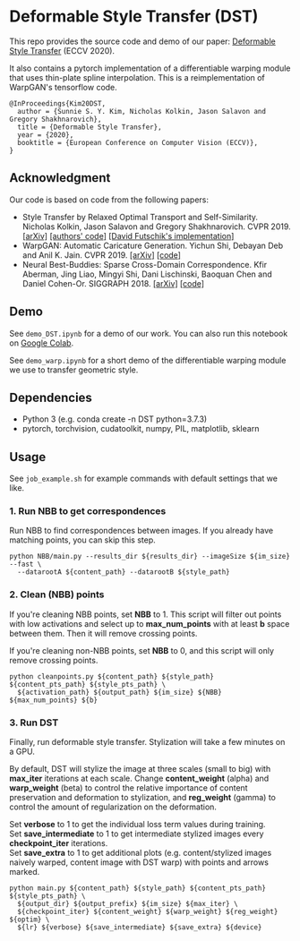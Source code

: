 # Deformable Style Transfer (DST)

This repo provides the source code and demo of our paper: [Deformable Style Transfer](https://arxiv.org/abs/2003.11038) (ECCV 2020).

It also contains a pytorch implementation of a differentiable warping module that uses thin-plate spline interpolation. This is a reimplementation of WarpGAN's tensorflow code.

```
@InProceedings{Kim20DST,
  author = {Sunnie S. Y. Kim, Nicholas Kolkin, Jason Salavon and Gregory Shakhnarovich},
  title = {Deformable Style Transfer},
  year = {2020},  
  booktitle = {European Conference on Computer Vision (ECCV)},  
}
```

## Acknowledgment
Our code is based on code from the following papers:
- Style Transfer by Relaxed Optimal Transport and Self-Similarity. Nicholas Kolkin, Jason Salavon and Gregory Shakhnarovich. CVPR 2019. [[arXiv]](https://arxiv.org/abs/1904.12785) [[authors' code]](https://github.com/nkolkin13/STROTSS) [[David Futschik's implementation]](https://github.com/futscdav/strotss)
- WarpGAN: Automatic Caricature Generation. Yichun Shi, Debayan Deb and Anil K. Jain. CVPR 2019. [[arXiv]](https://arxiv.org/abs/1811.10100) [[code]](https://github.com/seasonSH/WarpGAN)
- Neural Best-Buddies: Sparse Cross-Domain Correspondence. Kfir Aberman, Jing Liao, Mingyi Shi, Dani Lischinski, Baoquan Chen and Daniel Cohen-Or. SIGGRAPH 2018. [[arXiv]](https://arxiv.org/abs/1805.04140) [[code]](https://github.com/kfiraberman/neural_best_buddies)
<!--
- The Face of Art: Landmark Detection and Geometric Style in Portraits. Jordan Yaniv, Yael Newman and Ariel Shamir. SIGGRAPH 2019. [[website]](http://www.faculty.idc.ac.il/arik/site/foa/face-of-art.asp) [[code]](https://github.com/papulke/face-of-art)
- Image Style Transfer Using Convolutional Neural Networks. Leon A. Gatys, Alexander S. Ecker and Matthias Bethge. CVPR 2016. [[arXiv]](https://arxiv.org/abs/1508.06576) [[code]](https://github.com/leongatys/PytorchNeuralStyleTransfer)
-->

## Demo

See ```demo_DST.ipynb``` for a demo of our work. You can also run this notebook on [Google Colab](https://colab.research.google.com/drive/1nCeHM1gF-WNcT-npqcK6pb6yPju_QTmq?usp=sharing).

See ```demo_warp.ipynb``` for a short demo of the differentiable warping module we use to transfer geometric style.


## Dependencies

- Python 3 (e.g. conda create -n DST python=3.7.3)
- pytorch, torchvision, cudatoolkit, numpy, PIL, matplotlib, sklearn

## Usage

See ```job_example.sh``` for example commands with default settings that we like.


### 1. Run NBB to get correspondences
Run NBB to find correspondences between images. If you already have matching points, you can skip this step.  
```
python NBB/main.py --results_dir ${results_dir} --imageSize ${im_size} --fast \
  --datarootA ${content_path} --datarootB ${style_path}
```

### 2. Clean (NBB) points
If you're cleaning NBB points, set **NBB** to 1. This script will filter out points with low activations and select up to **max_num_points** with at least **b** space between them. Then it will remove crossing points.

If you're cleaning non-NBB points, set **NBB** to 0, and this script will only remove crossing points. 
```
python cleanpoints.py ${content_path} ${style_path} ${content_pts_path} ${style_pts_path} \
  ${activation_path} ${output_path} ${im_size} ${NBB} ${max_num_points} ${b}
```

### 3. Run DST

Finally, run deformable style transfer. Stylization will take a few minutes on a GPU.

By default, DST will stylize the image at three scales (small to big) with **max_iter** iterations at each scale. Change **content_weight** (alpha) and **warp_weight** (beta) to control the relative importance of content preservation and deformation to stylization, and **reg_weight** (gamma) to control the amount of regularization on the deformation. 

Set **verbose** to 1 to get the individual loss term values during training.  
Set **save_intermediate** to 1 to get intermediate stylized images every **checkpoint_iter** iterations.  
Set **save_extra** to 1 to get additional plots (e.g. content/stylized images naively warped, content image with DST warp) with points and arrows marked.
```
python main.py ${content_path} ${style_path} ${content_pts_path} ${style_pts_path} \
  ${output_dir} ${output_prefix} ${im_size} ${max_iter} \
  ${checkpoint_iter} ${content_weight} ${warp_weight} ${reg_weight} ${optim} \
  ${lr} ${verbose} ${save_intermediate} ${save_extra} ${device}
```
